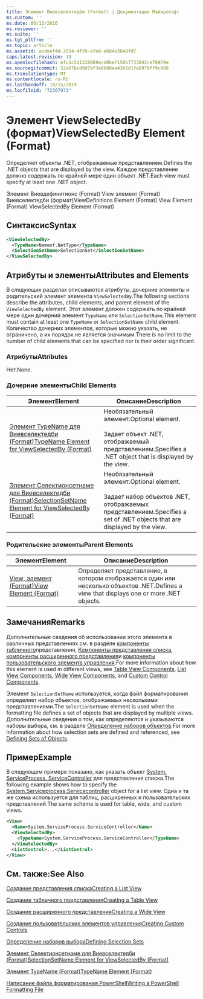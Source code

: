 ```yaml
---
title: Элемент Виевселектедби (Format) | Документация Майкрософт
ms.custom: ''
ms.date: 09/13/2016
ms.reviewer: ''
ms.suite: ''
ms.tgt_pltfrm: ''
ms.topic: article
ms.assetid: acdeef4d-3554-4f39-a7e6-a684e3848fd7
caps.latest.revision: 19
ms.openlocfilehash: efc1c5d1338889ecd0be7150b7733842ce78979e
ms.sourcegitcommit: 52a67bcd9d7bf3e8600ea4302d1fa8970ff9c998
ms.translationtype: MT
ms.contentlocale: ru-RU
ms.lasthandoff: 10/15/2019
ms.locfileid: "72367973"
---
```

# <a name="viewselectedby-element-format"></a><span data-ttu-id="b4b84-102">Элемент ViewSelectedBy (формат)</span><span class="sxs-lookup"><span data-stu-id="b4b84-102">ViewSelectedBy Element (Format)</span></span>

<span data-ttu-id="b4b84-103">Определяет объекты .NET, отображаемые представлением.</span><span class="sxs-lookup"><span data-stu-id="b4b84-103">Defines the .NET objects that are displayed by the view.</span></span> <span data-ttu-id="b4b84-104">Каждое представление должно содержать по крайней мере один объект .NET.</span><span class="sxs-lookup"><span data-stu-id="b4b84-104">Each view must specify at least one .NET object.</span></span>

<span data-ttu-id="b4b84-105">Элемент Виевдефинитионс (Format) View элемент (Format) Виевселектедби (формат)</span><span class="sxs-lookup"><span data-stu-id="b4b84-105">ViewDefinitions Element (Format) View Element (Format) ViewSelectedBy Element (Format)</span></span>

## <a name="syntax"></a><span data-ttu-id="b4b84-106">Синтаксис</span><span class="sxs-lookup"><span data-stu-id="b4b84-106">Syntax</span></span>

```xml
<ViewSelectedBy>
  <TypeName>Nameof.NetType</TypeName>
  <SelectionSetName>SelectionSet</SelectionSetName>
</ViewSelectedBy>
```

## <a name="attributes-and-elements"></a><span data-ttu-id="b4b84-107">Атрибуты и элементы</span><span class="sxs-lookup"><span data-stu-id="b4b84-107">Attributes and Elements</span></span>

<span data-ttu-id="b4b84-108">В следующих разделах описываются атрибуты, дочерние элементы и родительский элемент элемента `ViewSelectedBy`.</span><span class="sxs-lookup"><span data-stu-id="b4b84-108">The following sections describe the attributes, child elements, and parent element of the `ViewSelectedBy` element.</span></span> <span data-ttu-id="b4b84-109">Этот элемент должен содержать по крайней мере один дочерний элемент `TypeName` или `SelectionSetName`.</span><span class="sxs-lookup"><span data-stu-id="b4b84-109">This element must contain at least one `TypeName` or `SelectionSetName` child element.</span></span> <span data-ttu-id="b4b84-110">Количество дочерних элементов, которые можно указать, не ограничено, а их порядок не является значимым.</span><span class="sxs-lookup"><span data-stu-id="b4b84-110">There is no limit to the number of child elements that can be specified nor is their order significant.</span></span>

### <a name="attributes"></a><span data-ttu-id="b4b84-111">Атрибуты</span><span class="sxs-lookup"><span data-stu-id="b4b84-111">Attributes</span></span>

<span data-ttu-id="b4b84-112">Нет.</span><span class="sxs-lookup"><span data-stu-id="b4b84-112">None.</span></span>

### <a name="child-elements"></a><span data-ttu-id="b4b84-113">Дочерние элементы</span><span class="sxs-lookup"><span data-stu-id="b4b84-113">Child Elements</span></span>

|<span data-ttu-id="b4b84-114">Элемент</span><span class="sxs-lookup"><span data-stu-id="b4b84-114">Element</span></span>|<span data-ttu-id="b4b84-115">Описание</span><span class="sxs-lookup"><span data-stu-id="b4b84-115">Description</span></span>|
|-------------|-----------------|
|[<span data-ttu-id="b4b84-116">Элемент TypeName для Виевселектедби (Format)</span><span class="sxs-lookup"><span data-stu-id="b4b84-116">TypeName Element for ViewSelectedBy (Format)</span></span>](./typename-element-for-viewselectedby-format.md)|<span data-ttu-id="b4b84-117">Необязательный элемент.</span><span class="sxs-lookup"><span data-stu-id="b4b84-117">Optional element.</span></span><br /><br /> <span data-ttu-id="b4b84-118">Задает объект .NET, отображаемый представлением.</span><span class="sxs-lookup"><span data-stu-id="b4b84-118">Specifies a .NET object that is displayed by the view.</span></span>|
|[<span data-ttu-id="b4b84-119">Элемент Селектионсетнаме для Виевселектедби (Format)</span><span class="sxs-lookup"><span data-stu-id="b4b84-119">SelectionSetName Element for ViewSelectedBy (Format)</span></span>](./selectionsetname-element-for-viewselectedby-format.md)|<span data-ttu-id="b4b84-120">Необязательный элемент.</span><span class="sxs-lookup"><span data-stu-id="b4b84-120">Optional element.</span></span><br /><br /> <span data-ttu-id="b4b84-121">Задает набор объектов .NET, отображаемых представлением.</span><span class="sxs-lookup"><span data-stu-id="b4b84-121">Specifies a set of .NET objects that are displayed by the view.</span></span>|

### <a name="parent-elements"></a><span data-ttu-id="b4b84-122">Родительские элементы</span><span class="sxs-lookup"><span data-stu-id="b4b84-122">Parent Elements</span></span>

|<span data-ttu-id="b4b84-123">Элемент</span><span class="sxs-lookup"><span data-stu-id="b4b84-123">Element</span></span>|<span data-ttu-id="b4b84-124">Описание</span><span class="sxs-lookup"><span data-stu-id="b4b84-124">Description</span></span>|
|-------------|-----------------|
|[<span data-ttu-id="b4b84-125">View, элемент (Format)</span><span class="sxs-lookup"><span data-stu-id="b4b84-125">View Element (Format)</span></span>](./view-element-format.md)|<span data-ttu-id="b4b84-126">Определяет представление, в котором отображается один или несколько объектов .NET.</span><span class="sxs-lookup"><span data-stu-id="b4b84-126">Defines a view that displays one or more .NET objects.</span></span>|

## <a name="remarks"></a><span data-ttu-id="b4b84-127">Замечания</span><span class="sxs-lookup"><span data-stu-id="b4b84-127">Remarks</span></span>

<span data-ttu-id="b4b84-128">Дополнительные сведения об использовании этого элемента в различных представлениях см. в разделе [компоненты табличного](./creating-a-table-view.md)представления, [Компоненты представления списка](./creating-a-list-view.md), [компоненты расширенного представления](./creating-a-wide-view.md)и [компоненты пользовательского элемента управления](./creating-custom-controls.md).</span><span class="sxs-lookup"><span data-stu-id="b4b84-128">For more information about how this element is used in different views, see [Table View Components](./creating-a-table-view.md), [List View Components](./creating-a-list-view.md), [Wide View Components](./creating-a-wide-view.md), and [Custom Control Components](./creating-custom-controls.md).</span></span>

<span data-ttu-id="b4b84-129">Элемент `SelectionSetName` используется, когда файл форматирования определяет набор объектов, отображаемых несколькими представлениями.</span><span class="sxs-lookup"><span data-stu-id="b4b84-129">The `SelectionSetName` element is used when the formatting file defines a set of objects that are displayed by multiple views.</span></span> <span data-ttu-id="b4b84-130">Дополнительные сведения о том, как определяются и указываются наборы выбора, см. в разделе [Определение наборов объектов](./defining-selection-sets.md).</span><span class="sxs-lookup"><span data-stu-id="b4b84-130">For more information about how selection sets are defined and referenced, see [Defining Sets of Objects](./defining-selection-sets.md).</span></span>

## <a name="example"></a><span data-ttu-id="b4b84-131">Пример</span><span class="sxs-lookup"><span data-stu-id="b4b84-131">Example</span></span>

<span data-ttu-id="b4b84-132">В следующем примере показано, как указать объект [System. ServiceProcess. ServiceController](/dotnet/api/System.ServiceProcess.ServiceController) для представления списка.</span><span class="sxs-lookup"><span data-stu-id="b4b84-132">The following example shows how to specify the [System.Serviceprocess.Servicecontroller](/dotnet/api/System.ServiceProcess.ServiceController) object for a list view.</span></span> <span data-ttu-id="b4b84-133">Одна и та же схема используется для таблиц, расширенных и пользовательских представлений.</span><span class="sxs-lookup"><span data-stu-id="b4b84-133">The same schema is used for table, wide, and custom views.</span></span>

```xml
<View>
  <Name>System.ServiceProcess.ServiceController</Name>
  <ViewSelectedBy>
    <TypeName>System.ServiceProcess.ServiceController</TypeName>
  </ViewSelectedBy>
  <ListControl>...</ListControl>
</View>
```

## <a name="see-also"></a><span data-ttu-id="b4b84-134">См. также:</span><span class="sxs-lookup"><span data-stu-id="b4b84-134">See Also</span></span>

[<span data-ttu-id="b4b84-135">Создание представления списка</span><span class="sxs-lookup"><span data-stu-id="b4b84-135">Creating a List View</span></span>](./creating-a-list-view.md)

[<span data-ttu-id="b4b84-136">Создание табличного представления</span><span class="sxs-lookup"><span data-stu-id="b4b84-136">Creating a Table View</span></span>](./creating-a-table-view.md)

[<span data-ttu-id="b4b84-137">Создание расширенного представления</span><span class="sxs-lookup"><span data-stu-id="b4b84-137">Creating a Wide View</span></span>](./creating-a-wide-view.md)

[<span data-ttu-id="b4b84-138">Создание пользовательских элементов управления</span><span class="sxs-lookup"><span data-stu-id="b4b84-138">Creating Custom Controls</span></span>](./creating-custom-controls.md)

[<span data-ttu-id="b4b84-139">Определение наборов выбора</span><span class="sxs-lookup"><span data-stu-id="b4b84-139">Defining Selection Sets</span></span>](./defining-selection-sets.md)

[<span data-ttu-id="b4b84-140">Элемент Селектионсетнаме для Виевселектедби (Format)</span><span class="sxs-lookup"><span data-stu-id="b4b84-140">SelectionSetName Element for ViewSelectedBy (Format)</span></span>](./selectionsetname-element-for-viewselectedby-format.md)

[<span data-ttu-id="b4b84-141">Элемент TypeName (Format)</span><span class="sxs-lookup"><span data-stu-id="b4b84-141">TypeName Element (Format)</span></span>](./typename-element-for-viewselectedby-format.md)

[<span data-ttu-id="b4b84-142">Написание файла форматирования PowerShell</span><span class="sxs-lookup"><span data-stu-id="b4b84-142">Writing a PowerShell Formatting File</span></span>](./writing-a-powershell-formatting-file.md)

